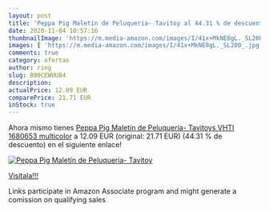 ```yaml
---
layout: post
title: 'Peppa Pig Maletín de Peluqueria- Tavitoy al 44.31 % de descuento'
date: 2020-11-04 10:57:16
thumbnailImage: 'https://m.media-amazon.com/images/I/41x+MkNE8gL._SL200_.jpg'
images: [ 'https://m.media-amazon.com/images/I/41x+MkNE8gL._SL200_.jpg' ]
comments: true
category: ofertas
author: ring
slug: B00CEWUU84
description:
actualPrice: 12.09 EUR
comparePrice: 21.71 EUR
inStock: true
---
```


Ahora mismo tienes [Peppa Pig Maletín de Peluqueria- Tavitoys VHTI 1680653   multicolor](https://www.amazon.es/dp/B00CEWUU84/?tag=tolees-21) a 12.09 EUR (original: 21.71 EUR) (44.31 %  de descuento) en el siguiente enlace!

[![Peppa Pig Maletín de Peluqueria- Tavitoy](https://m.media-amazon.com/images/I/41x+MkNE8gL._SL200_.jpg)](https://www.amazon.es/dp/B00CEWUU84/?tag=tolees-21)

[Visítala!!!](https://www.amazon.es/dp/B00CEWUU84/?tag=tolees-21)

Links participate in Amazon Associate program and might generate a comission on qualifying sales

